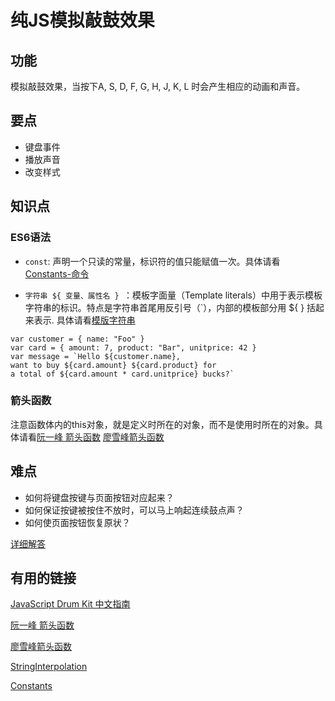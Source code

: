 # 纯JS模拟敲鼓效果

## 功能
模拟敲鼓效果，当按下A, S, D, F, G, H, J, K, L 时会产生相应的动画和声音。

## 要点
* 键盘事件
* 播放声音
* 改变样式

## 知识点

### ES6语法
* `const`: 声明一个只读的常量，标识符的值只能赋值一次。具体请看[Constants-命令](http://es6.ruanyifeng.com/#docs/let#const-%E5%91%BD%E4%BB%A4) 

* `字符串 ${ 变量、属性名 } `：模板字面量（Template literals）中用于表示模板字符串的标识。特点是字符串首尾用反引号（`），内部的模板部分用 ${ } 括起来表示. 具体请看[模版字符串](http://es6.ruanyifeng.com/#docs/string#%E6%A8%A1%E6%9D%BF%E5%AD%97%E7%AC%A6%E4%B8%B2)
```
var customer = { name: "Foo" }
var card = { amount: 7, product: "Bar", unitprice: 42 }
var message = `Hello ${customer.name},
want to buy ${card.amount} ${card.product} for
a total of ${card.amount * card.unitprice} bucks?`
```


### 箭头函数
注意函数体内的this对象，就是定义时所在的对象，而不是使用时所在的对象。具体请看[阮一峰 箭头函数](http://es6.ruanyifeng.com/#docs/function#%E7%AE%AD%E5%A4%B4%E5%87%BD%E6%95%B0)   [廖雪峰箭头函数](https://www.liaoxuefeng.com/wiki/001434446689867b27157e896e74d51a89c25cc8b43bdb3000/001438565969057627e5435793645b7acaee3b6869d1374000)


## 难点

* 如何将键盘按键与页面按钮对应起来？
* 如何保证按键被按住不放时，可以马上响起连续鼓点声？
* 如何使页面按钮恢复原状？

[详细解答](https://github.com/soyaine/JavaScript30/tree/master/01%20-%20JavaScript%20Drum%20Kit)



## 有用的链接
[JavaScript Drum Kit 中文指南](https://github.com/soyaine/JavaScript30/tree/master/01%20-%20JavaScript%20Drum%20Kit)

[阮一峰 箭头函数](http://es6.ruanyifeng.com/#docs/function#%E7%AE%AD%E5%A4%B4%E5%87%BD%E6%95%B0)  

[廖雪峰箭头函数](https://www.liaoxuefeng.com/wiki/001434446689867b27157e896e74d51a89c25cc8b43bdb3000/001438565969057627e5435793645b7acaee3b6869d1374000)

[StringInterpolation](http://es6-features.org/#StringInterpolation)

[Constants](http://es6-features.org/#Constants)